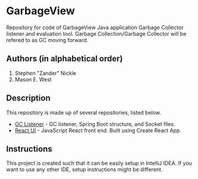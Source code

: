 # GarbageView

Repository for code of GarbageView Java application Garbage Collector listener and evaluation tool. Garbage Collection/Garbage Collector will be refered to as GC moving forward.

## Authors (in alphabetical order)

1. Stephen "Zander" Nickle
2. Mason E. West

## Description

This repository is made up of several repositories, listed below.

 * [GC Listener](src/main/java/com/garbageview) - GC listener, Spring Boot structure, and Socket files.
 * [React UI](src/main/app/garbageviewfrontend/src) - JavaScript React front end. Built using Create React App.

## Instructions

This project is created such that it can be easily setup in IntelliJ IDEA. If you want to use any other IDE, setup instructions might be different.
